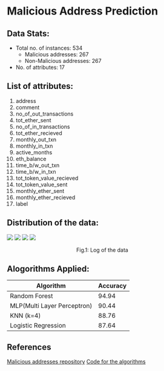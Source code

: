 # Malicious Address Prediction

## Data Stats:
* Total no. of instances: 534
    * Malicious addresses: 267
    * Non-Malicious addresses: 267
* No. of attributes: 17

## List of attributes:
1. address
2. comment
3. no_of_out_transactions
4. tot_ether_sent
5. no_of_in_transactions
6. tot_ether_recieved
7. monthly_out_txn
8. monthly_in_txn
9. active_months
10. eth_balance
11. time_b/w_out_txn
12. time_b/w_in_txn
13. tot_token_value_recieved
14. tot_token_value_sent
15. monthly_ether_sent
16. monthly_ether_recieved
17. label
    
## Distribution of the data: 
<img src='https://github.com/mshilpaa/ethereum-data-analysis/blob/master/Malicious_Address_Prediction/images/Log1p(data)-1.png' />
<img src='https://github.com/mshilpaa/ethereum-data-analysis/blob/master/Malicious_Address_Prediction/images/Log1p(data)-2.png' />
<img src='https://github.com/mshilpaa/ethereum-data-analysis/blob/master/Malicious_Address_Prediction/images/Log1p(data)-3.png' />
<img src='https://github.com/mshilpaa/ethereum-data-analysis/blob/master/Malicious_Address_Prediction/images/Log1p(data)-4.png' />
<p align='center'>Fig.1: Log of the data</p>
       
## Alogorithms Applied:

| Algorithm | Accuracy|
| --- | --- |
| Random Forest | 94.94 |
| MLP(Multi Layer Perceptron) | 90.44 |
| KNN (k=4) | 88.76 |
| Logistic Regression | 87.64 |

## References
<a href='https://github.com/MyEtherWallet/ethereum-lists/tree/master/src/addresses'>Malicious addresses repository</a>
<a href='https://github.com/mshilpaa/ethereum-data-analysis/blob/master/Malicious_Address_Prediction/Algorithms.ipynb'>Code for the algorithms</a>
